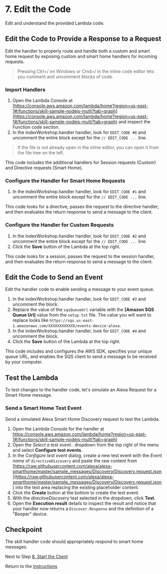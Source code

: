 # 7. Edit the Code

Edit and understand the provided Lambda code.

## Edit the Code to Provide a Response to a Request

Edit the handler to properly route and handle both a custom and smart home request by exposing custom and smart home handlers for incoming requests.

> Pressing Ctrl+/ on Windows or Cmd+/ in the inline code editor lets you comment and uncomment blocks of code.

### Import Handlers
1. Open the Lambda Console at [https://console.aws.amazon.com/lambda/home?region=us-east-1#/functions/skill-sample-nodejs-multi?tab=graph](https://console.aws.amazon.com/lambda/home?region=us-east-1#/functions/skill-sample-nodejs-multi?tab=graph) and inspect the Function code section.
2. In the indexWorkshop.handler handler, look for `EDIT_CODE #0` and uncomment the entire block except for the `// EDIT_CODE ...` line.

> If the file is not already open in the inline editor, you can open it from the file tree on the left.

This code includes the additional handlers for Session requests (Custom) and Directive requests (Smart Home).

### Configure the Handler for Smart Home Requests
1. In the indexWorkshop.handler handler, look for `EDIT_CODE #1` and uncomment the entire block except for the `// EDIT_CODE ...` line.

This code looks for a directive, passes the request to the directive handler, and then evaluates the return response to send a message to the client.

### Configure the Handler for Custom Requests
1. In the indexWorkshop.handler handler, look for `EDIT_CODE #2` and uncomment the entire block except for the `// EDIT_CODE ...` line.
2. Click the **Save** button of the Lambda at the top right.

This code looks for a session, passes the request to the session handler, and then evaluates the return response to send a message to the client.

## Edit the Code to Send an Event

Edit the handler code to enable sending a message to your event queue.

1. In the indexWorkshop.handler handler, look for `EDIT_CODE #3` and uncomment the block.
2. Replace the value of the `sqsQueueUrl` variable with the **[Amazon SQS Queue Url]** value from the `setup.txt` file. The value you will want to replace looks like `https://sqs.us-east-1.amazonaws.com/XXXXXXXXXXXX/events-device-alexa`.
3. In the indexWorkshop.handler handler, look for `EDIT_CODE #4` and uncomment the block.
4. Click the **Save** button of the Lambda at the top right.

This code includes and configures the AWS SDK, specifies your unique queue URL, and enables the SQS client to send a message to be received by your computer.

## Test the Lambda

To test changes to the handler code, let's simulate an Alexa Request for a Smart Home message.

### Send a Smart Home Test Event

Send a simulated Alexa Smart Home Discovery request to test the Lambda.

1. Open the Lambda Console for the handler at [https://console.aws.amazon.com/lambda/home?region=us-east-1#/functions/skill-sample-nodejs-multi?tab=graph)](https://console.aws.amazon.com/lambda/home?region=us-east-1#/functions/skill-sample-nodejs-multi?tab=graph)
2. Open the *Select a test event..* dropdown from the top right of the menu and select **Configure test events**.
3. In the *Configure test event* dialog, create a new test event with the *Event name* of `directiveDiscovery` and paste the raw content from [https://raw.githubusercontent.com/alexa/alexa-smarthome/master/sample_messages/Discovery/Discovery.request.json](https://raw.githubusercontent.com/alexa/alexa-smarthome/master/sample_messages/Discovery/Discovery.request.json) into the text area replacing the existing placeholder content.
4. Click the **Create** button at the bottom to create the test event.
5. With the *directiveDiscovery* test selected in the dropdown, click **Test**.
6. Open the **Execution result** details to inspect the result and notice that your handler now returns a `Discover.Response` and the definition of a "Beeper" device.


## Checkpoint
The skill handler code should appropriately respond to smart home messages.
 
Next to Step [8. Start the Client](start-the-client.md)

Return to the [Instructions](README.md)